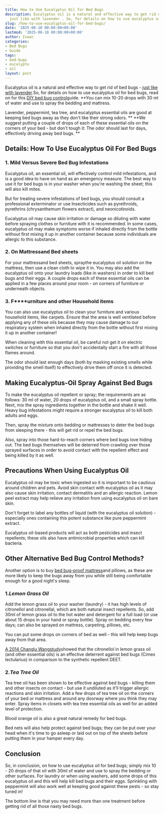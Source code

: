 ```yaml
---
title: How to Use Eucalyptus Oil for Bed Bugs
description: Eucalyptus oil is a natural and effective way to get rid of bed bugs
  just like with lavender . So, for details on how to use eucalyptus oil for bed bugs,...
slug: /how-to-use-eucalyptus-oil-for-bed-bugs/
date: '2025-08-10 00:00:00+00:00'
lastmod: '2025-08-10 00:00:00+00:00'
author: Isaac
categories:
- Bed Bugs
- Guide
tags:
- bed-bugs
- eucalyptu
- oil
layout: post
---
```

Eucalyptus oil is a natural and effective way to get rid of bed bugs - [just like with lavender](https://pestpolicy.com/does-lavender-kill-[bed-bugs](https://pestpolicy.com/essential-oils-for-bed-bugs/)/).So, for details on how to use eucalyptus oil for bed bugs, read on for this [DIY bed bug control](https://pestpolicy.com/diy-bed-bug-spray/)guide. **You can mix 10-20 drops with 30 ml of water and use to spray the bedding and mattress.

Lavender, peppermint, tea tree, and eucalyptus essential oils are good at keeping bed bugs away as they don't like their strong odors. ** **We suggest putting a couple of drops of each of these essential oils on the corners of your bed - but don't tough it: The odor should last for days, effectively driving away bed bugs. **

##  Details: How To Use Eucalyptus Oil For Bed Bugs

###  1. Mild Versus Severe Bed Bug Infestations

Eucalyptus oil, an essential oil, will effectively control mild infestations, and is a good idea to have on hand as an emergency measure. The best way to use it for bed bugs is in your washer when you're washing the sheet; this will also kill mites.

But for treating severe infestations of bed bugs, you should consult a professional exterminator or use Insecticides such as pyrethroids, pyrethrins (chrysanthemum flowers extract), and neonicotinoids.

Eucalyptus oil may cause skin irritation or damage so diluting with water before spraying clothes or furniture with it is recommended. In some cases, eucalyptus oil may make symptoms worse if inhaled directly from the bottle without first mixing it up in another container because some individuals are allergic to this substance.

###  2. On Mattressand Bed sheets

For your mattressand bed sheets, spraythe eucalyptus oil solution on the mattress, then use a clean cloth to wipe it in. You may also add the eucalyptus oil onto your laundry loads (like in washers) in order to kill bed bugs and their eggs. A couple drops each of these essential oils can be applied in a few places around your room - on corners of furniture or underneath objects.

###  **3. F****urniture and other Household items**

You can also use eucalyptus oil to clean your furniture and various household items, like carpets. Ensure that the area is well ventilated before applying any of these oils because they may cause damage to our respiratory system when inhaled directly from the bottle without first mixing it up in another container!

When cleaning with this essential oil, be careful not get it on electric switches or furniture so that you don't accidentally start a fire with all those flames around.

The odor should last enough days (both by masking existing smells while providing the smell itself) to effectively drive them off once it is detected.

##  **Making Eucalyptus-Oil Spray Against Bed Bugs**

To make the eucalyptus oil repellent or spray; the requirements are as follows: 30 ml of water, 20 drops of eucalyptus oil, and a small spray bottle. Next, mix the spray ingredients together in the bottle and shake it well. Heavy bug infestations might require a stronger eucalyptus oil to kill both adults and eggs.

Then, spray the mixture onto bedding or mattresses to deter the bed bugs from sleeping there - this will get rid or repel the bed bugs.

Also, spray into those hard-to-reach corners where bed bugs love hiding out. The bed bugs themselves will be deterred from crawling over those sprayed surfaces in order to avoid contact with the repellent effect and being killed by it as well.

##  Precautions When Using Eucalyptus Oil

Eucalyptus oil may be toxic when ingested so it is important to be cautious around children and pets. Avoid skin contact with eucalyptus oil as it may also cause skin irritation, contact dermatitis and an allergic reaction. Lemon peel extract may help relieve any irritation from using eucalyptus oil on bare skin.

Don't forget to label any bottles of liquid (with the eucalyptus oil solution) - especially ones containing this potent substance like pure peppermint extract.

Eucalyptus oil-based products will act as both pesticides and insect repellents; these oils also have antimicrobial properties which can kill bacteria.

##  Other Alternative Bed Bug Control Methods?

Another option is to buy [bed bug-proof mattress](https://pestpolicy.com/best-bed-bug-mattress-encasements/)and pillows, as these are more likely to keep the bugs away from you while still being comfortable enough for a good night's sleep.

###  1.*Lemon Grass Oil*

Add the lemon grass oil to your washer (laundry) - it has high levels of citronellol and citronellal, which are both natural insect repellents. So, add 30ml of lemon grass oil to the hot water and detergent for a full load (or use about 15 drops in your hand or spray bottle). Spray on bedding every few days; can also be sprayed on mattress, carpeting, pillows, etc.

You can put some drops on corners of bed as well - this will help keep bugs away from that area.

[A 2014 Changlu Wangstudy](https://www.mdpi.com/2075-4450/5/4/849/htm)showed that the citronellol in lemon grass oil (and other essential oils) is an effective deterrent against bed bugs (Cimex lectularius) in comparison to the synthetic repellent DEET.

###  2.*Tea Tree Oil*

Tea tree oil has been shown to be effective against bed bugs - killing them and other insects on contact - but use it undiluted as it'll trigger allergic reactions and skin irritation. Add a few drops of tea tree oil on the corners of your bed or mattress and around any doorway where you think they may enter. Spray items in closets with tea tree essential oils as well for an added level of protection.

Blood orange oil is also a great natural remedy for bed bugs.

Bed nets will also help protect against bed bugs; they can be put over your head when it's time to go asleep or laid out on top of the sheets before putting them in your hamper every day.

##  Conclusion

So, in conclusion, on how to use eucalyptus oil for bed bugs; simply mix 10 - 20 drops of that oil with 30ml of water and use to spray the bedding or other surfaces. For laundry or when using washers, add some drops of this eucalyptus oil and this will help kill bed bugs and their eggs. Sprinkling with peppermint will also work well at keeping good against these pests - so stay tuned in!

The bottom line is that you may need more than one treatment before getting rid of all those nasty bed bugs.